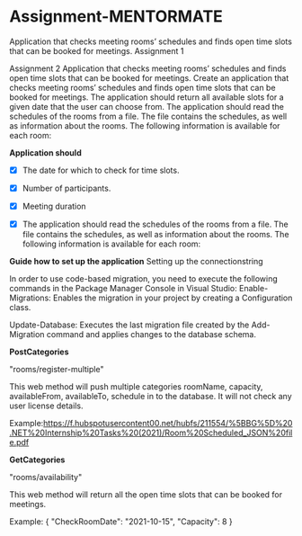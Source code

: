 # Assignment-MENTORMATE
Application that checks meeting rooms’ schedules and finds open time slots that can be booked for meetings.
Assignment 1



Assignment 2 
Application that checks meeting rooms’ schedules and finds open time slots that can be booked for meetings.
Create an application that checks meeting rooms’ schedules and finds open time slots that can
be booked for meetings. The application should return all available slots for a given date that the
user can choose from.
The application should read the schedules of the rooms from a file. The file contains the
schedules, as well as information about the rooms. The following information is available for
each room:


**Application should**
* [x] The date for which to check for time slots.
* [x] Number of participants.
* [X] Meeting duration
* [x] The application should read the schedules of the rooms from a file. The file contains the
schedules, as well as information about the rooms. The following information is available for
each room:


**Guide how to set up the application**
Setting up the connectionstring



In order to use code-based migration, you need to execute the following commands in the Package Manager Console in Visual Studio:
Enable-Migrations: Enables the migration in your project by creating a Configuration class. 

Update-Database: Executes the last migration file created by the Add-Migration command and applies changes to the database schema.


**PostCategories**

"rooms/register-multiple"

This web method will push multiple categories roomName, capacity, availableFrom, availableTo, schedule in to the database.
It will not check any user license details.

Example:https://f.hubspotusercontent00.net/hubfs/211554/%5BBG%5D%20.NET%20Internship%20Tasks%20(2021)/Room%20Scheduled_JSON%20file.pdf



**GetCategories**

"rooms/availability"

This web method will return all the open time slots that can be booked for meetings.



Example:
{
    "CheckRoomDate": "2021-10-15",
    "Capacity": 8
}

